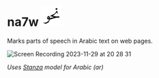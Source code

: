 # na7w ![na7w](https://github.com/kinanmartin/na7w/blob/63f66284f4149d70de0a982d1c3a36b605b77a4f/extension/icons/light/icon48.png)
Marks parts of speech in Arabic text on web pages.

![Screen Recording 2023-11-29 at 20 28 31](https://github.com/kinanmartin/na7w/assets/68343075/11b54fc5-c6ae-4cdb-b97d-50b85636ec86)

*Uses [Stanza](https://stanfordnlp.github.io/stanza/) model for Arabic (ar)*
